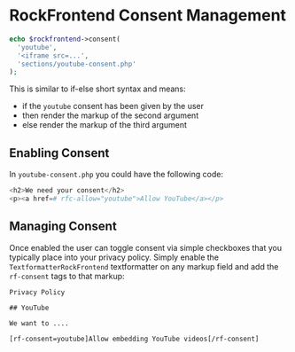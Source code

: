 # RockFrontend Consent Management

```php
echo $rockfrontend->consent(
  'youtube',
  '<iframe src=...',
  'sections/youtube-consent.php'
);
```

This is similar to if-else short syntax and means:

- if the `youtube` consent has been given by the user
- then render the markup of the second argument
- else render the markup of the third argument

## Enabling Consent

In `youtube-consent.php` you could have the following code:

```php
<h2>We need your consent</h2>
<p><a href=# rfc-allow="youtube">Allow YouTube</a></p>
```

## Managing Consent

Once enabled the user can toggle consent via simple checkboxes that you typically place into your privacy policy. Simply enable the `TextformatterRockFrontend` textformatter on any markup field and add the `rf-consent` tags to that markup:

```
Privacy Policy

## YouTube

We want to ....

[rf-consent=youtube]Allow embedding YouTube videos[/rf-consent]
```
